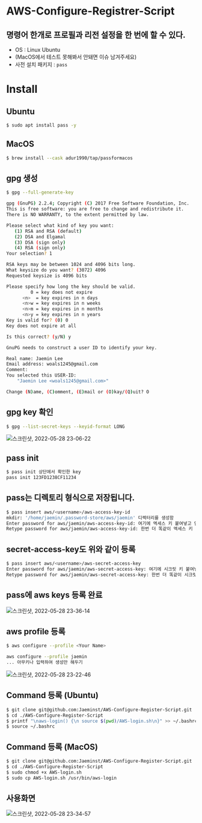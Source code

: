 # AWS-Configure-Registrer-Script

## 명령어 한개로 프로필과 리전 설정을 한 번에 할 수 있다.

- OS : Linux Ubuntu
- (MacOS에서 테스트 못해봐서 안돼면 이슈 남겨주세요)
- 사전 설치 패키지 : `pass`

# Install
## Ubuntu
```sh
$ sudo apt install pass -y
```

## MacOS
```sh
$ brew install --cask adur1990/tap/passformacos
```

## gpg 생성
```sh
$ gpg --full-generate-key

gpg (GnuPG) 2.2.4; Copyright (C) 2017 Free Software Foundation, Inc.
This is free software: you are free to change and redistribute it.
There is NO WARRANTY, to the extent permitted by law.

Please select what kind of key you want:
   (1) RSA and RSA (default)
   (2) DSA and Elgamal
   (3) DSA (sign only)
   (4) RSA (sign only)
Your selection? 1

RSA keys may be between 1024 and 4096 bits long.
What keysize do you want? (3072) 4096
Requested keysize is 4096 bits

Please specify how long the key should be valid.
         0 = key does not expire
      <n>  = key expires in n days
      <n>w = key expires in n weeks
      <n>m = key expires in n months
      <n>y = key expires in n years
Key is valid for? (0) 0
Key does not expire at all

Is this correct? (y/N) y

GnuPG needs to construct a user ID to identify your key.

Real name: Jaemin Lee
Email address: woals1245@gmail.com
Comment:
You selected this USER-ID:
    "Jaemin Lee <woals1245@gmail.com>"

Change (N)ame, (C)omment, (E)mail or (O)kay/(Q)uit? O
```

## gpg key 확인

```sh
$ gpg --list-secret-keys --keyid-format LONG
```
![스크린샷, 2022-05-28 23-06-22](https://user-images.githubusercontent.com/99124279/170828912-6104544a-3379-4cdb-86c1-861bff0e13eb.png)

## pass init
```sh
$ pass init 상단에서 확인한 key
pass init 123FD1238CF11234
```

## pass는 디렉토리 형식으로 저장됩니다.
```sh
$ pass insert aws/<username>/aws-access-key-id
mkdir: '/home/jaemin/.password-store/aws/jaemin' 디렉터리를 생성함
Enter password for aws/jaemin/aws-access-key-id: 여기에 엑세스 키 붙여넣고 엔터
Retype password for aws/jaemin/aws-access-key-id: 한번 더 똑같이 엑세스 키 넣고 엔터
```

## secret-access-key도 위와 같이 등록
```sh
$ pass insert aws/<username>/aws-secret-access-key
Enter password for aws/jaemin/aws-secret-access-key: 여기에 시크릿 키 붙여넣고 엔터
Retype password for aws/jaemin/aws-secret-access-key: 한번 더 똑같이 시크릿 키 넣고 엔터
```

## pass에 aws keys 등록 완료
![스크린샷, 2022-05-28 23-36-14](https://user-images.githubusercontent.com/99124279/170830050-521fcf19-1ff2-45eb-b5fb-7b1fec95f71b.png)

## aws profile 등록
```sh
$ aws configure --profile <Your Name>

aws configure --profile jaemin
... 아무키나 입력하여 생성만 해두기
```
![스크린샷, 2022-05-28 23-22-46](https://user-images.githubusercontent.com/99124279/170829518-905ceb03-31d4-4a99-a10e-b0797c6777de.png)

## Command 등록 (Ubuntu)
```sh
$ git clone git@github.com:Jaeminst/AWS-Configure-Register-Script.git
$ cd ./AWS-Configure-Register-Script
$ printf "\naws-login() {\n source $(pwd)/AWS-login.sh\n}" >> ~/.bashrc
$ source ~/.bashrc
```

## Command 등록 (MacOS)
```sh
$ git clone git@github.com:Jaeminst/AWS-Configure-Register-Script.git
$ cd ./AWS-Configure-Register-Script
$ sudo chmod +x AWS-login.sh
$ sudo cp AWS-login.sh /usr/bin/aws-login
```

## 사용화면
![스크린샷, 2022-05-28 23-34-57](https://user-images.githubusercontent.com/99124279/170829980-06ff0ac5-de7c-49b2-b29c-10c0ba08f172.png)
